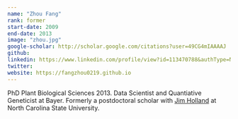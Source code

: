 ```yaml
---
name: "Zhou Fang"
rank: former
start-date: 2009
end-date: 2013
image: "zhou.jpg"
google-scholar: http://scholar.google.com/citations?user=49CG4mIAAAAJ
github:
linkedin: https://www.linkedin.com/profile/view?id=113470788&authType=NAME_SEARCH&authToken=5u9P&locale=en_US&trk=tyah&trkInfo=clickedVertical%3Amynetwork%2Cidx%3A1-1-1%2CtarId%3A1430323549051%2Ctas%3AZhou%20Fang
twitter:
website: https://fangzhou0219.github.io
---
```


PhD Plant Biological Sciences 2013.
Data Scientist and Quantiative Geneticist at Bayer.
Formerly a postdoctoral scholar with <a href="http://www4.ncsu.edu/~jholland/homepage.htm" rel="external">Jim Holland</a> at North Carolina State University.
